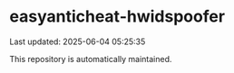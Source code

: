 # easyanticheat-hwidspoofer

Last updated: 2025-06-04 05:25:35

This repository is automatically maintained.
